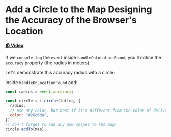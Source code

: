 # Add a Circle to the Map Designing the Accuracy of the Browser's Location

**[📹 Video](https://egghead.io/lessons/egghead-add-a-circle-to-the-map-designing-the-accuracy-of-the-browser's-location)**

If we `console.log` the `event` inside `handleOnLocationFound`, you'll notice the `accuracy` property (the radius in meters).

Let's demonstrate this accuracy radius with a circle:

Inside `handleOnLocationFound` add:

```js
const radius = event.accuracy;

const circle = L.circle(latlng, {
  radius,
  // use any color, but best if it's different from the color of delivery zones
  color: "#26c6da",
});
// don't forget to add any new shapes to the map!
circle.addTo(map);
```

